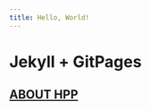 ```yaml
---
title: Hello, World!
---
```


<html>
<head>
</head>
<body>
	<h1>Jekyll + GitPages</h1>
	<a href="about/"><h2>ABOUT HPP</h2></a>
</body>
</html>
